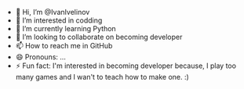- 👋 Hi, I’m @IvanIvelinov
- 👀 I’m interested in codding 
- 🌱 I’m currently learning Python
- 💞️ I’m looking to collaborate on becoming developer
- 📫 How to reach me in GitHub
- 😄 Pronouns: ...
- ⚡ Fun fact: I'm interested in becoming developer because, I play too many games and I wan't to teach how to make one. :)

<!---
IvanIvelinov/IvanIvelinov is a ✨ special ✨ repository because its `README.md` (this file) appears on your GitHub profile.
You can click the Preview link to take a look at your changes.
--->

